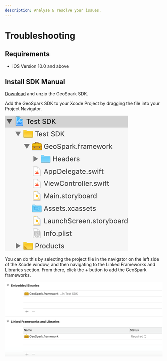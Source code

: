 ```yaml
---
description: Analyse & resolve your issues.
---
```


# Troubleshooting

## Requirements

* iOS Version 10.0 and above

## **Install SDK Manual**

[Download](https://s3.amazonaws.com/geospark-frameworks/iOS/GeoSpark.zip) and unzip the GeoSpark SDK.

Add the GeoSpark SDK to your Xcode Project by dragging the file into your Project Navigator.

![](../.gitbook/assets/1-ios.png)

You can do this by selecting the project file in the navigator on the left side of the Xcode window, and then navigating to the Linked Frameworks and Libraries section. From there, click the + button to add the GeoSpark frameworks.

![](../.gitbook/assets/2-ios%20%283%29%20%281%29.png)


